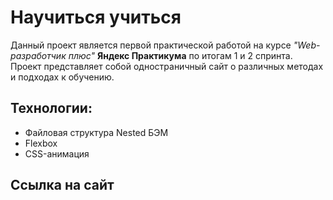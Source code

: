 # Научиться учиться
Данный проект является первой практической работой на курсе _"Web-разработчик плюс"_ **Яндекс Практикума** по итогам 1 и 2 спринта. <br>
Проект представляет собой одностраничный сайт о различных методах и подходах к обучению.
## Технологии:
- Файловая структура Nested БЭМ
- Flexbox
- CSS-анимация
## Ссылка на сайт
